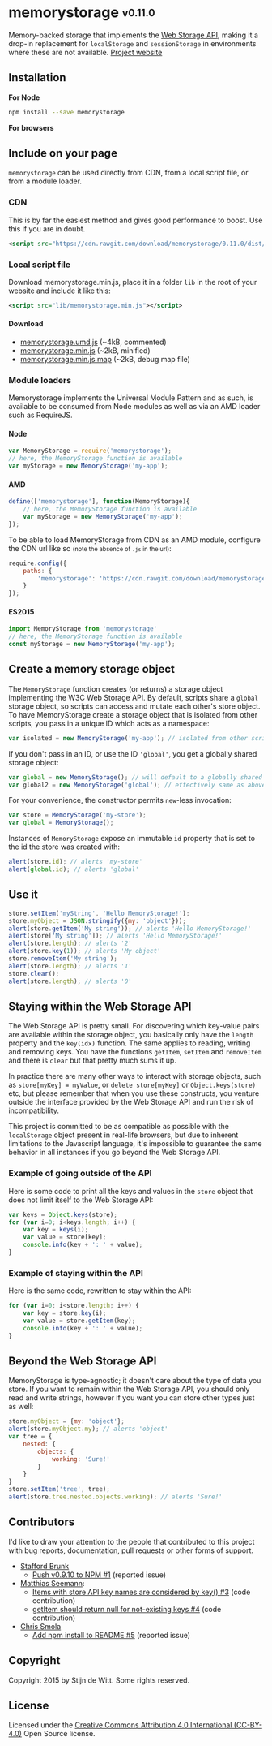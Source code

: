 # memorystorage <sub><sup>v0.11.0</sup></sub>
Memory-backed storage that implements the [Web Storage API](http://www.w3.org/TR/webstorage/), making it a drop-in replacement for `localStorage` and `sessionStorage` in environments where these are not available.
[Project website](http://download.github.io/memorystorage)

## Installation
**For Node**
```sh
npm install --save memorystorage
```

**For browsers**
## Include on your page
`memorystorage` can be used directly from CDN, from a local script file, or from a module loader.

### CDN
This is by far the easiest method and gives good performance to boost. Use this if you are in doubt.
```xml
<script src="https://cdn.rawgit.com/download/memorystorage/0.11.0/dist/memorystorage.min.js"></script>
```

### Local script file
Download memorystorage.min.js, place it in a folder `lib` in the root of your website and include it like this:
```xml
<script src="lib/memorystorage.min.js"></script>
```

#### Download
* [memorystorage.umd.js](https://cdn.rawgit.com/download/memorystorage/0.11.0/dist/memorystorage.umd.js) (~4kB, commented)
* [memorystorage.min.js](https://cdn.rawgit.com/download/memorystorage/0.11.0/dist/memorystorage.min.js) (~2kB, minified)
* [memorystorage.min.js.map](https://cdn.rawgit.com/download/memorystorage/0.11.0/dist/memorystorage.min.js.map) (~2kB, debug map file)

### Module loaders
Memorystorage implements the Universal Module Pattern and as such, is available to be consumed
from Node modules as well as via an AMD loader such as RequireJS.

#### Node
```javascript
var MemoryStorage = require('memorystorage');
// here, the MemoryStorage function is available
var myStorage = new MemoryStorage('my-app');
```

#### AMD
```javascript
define(['memorystorage'], function(MemoryStorage){
	// here, the MemoryStorage function is available
	var myStorage = new MemoryStorage('my-app');
});
```
To be able to load MemoryStorage from CDN as an AMD module, configure the CDN url like so <small>(note the absence of `.js` in the url)</small>:
```javascript
require.config({
	paths: {
		'memorystorage': 'https://cdn.rawgit.com/download/memorystorage/0.11.0/dist/memorystorage.min'
	}
});
```

#### ES2015
```js
import MemoryStorage from 'memorystorage'
// here, the MemoryStorage function is available
const myStorage = new MemoryStorage('my-app');
```

## Create a memory storage object
The `MemoryStorage` function creates (or returns) a storage object implementing the W3C Web Storage API.
By default, scripts share a `global` storage object, so scripts can access and mutate each other's store
object. To have MemoryStorage create a storage object that is isolated from other scripts, you pass in
a unique ID which acts as a namespace:

```javascript
var isolated = new MemoryStorage('my-app'); // isolated from other scripts, recommended.
```

If you don't pass in an ID, or use the ID `'global'`, you get a globally shared storage object:

```javascript
var global = new MemoryStorage(); // will default to a globally shared storage object.
var global2 = new MemoryStorage('global'); // effectively same as above
```

For your convenience, the constructor permits `new`-less invocation:
```javascript
var store = MemoryStorage('my-store');
var global = MemoryStorage();
```

Instances of `MemoryStorage` expose an immutable `id` property that is set to
the id the store was created with:

```javascript
alert(store.id); // alerts 'my-store'
alert(global.id); // alerts 'global'
```

## Use it
```javascript
store.setItem('myString', 'Hello MemoryStorage!');
store.myObject = JSON.stringify({my: 'object'}));
alert(store.getItem('My string')); // alerts 'Hello MemoryStorage!'
alert(store['My string']); // alerts 'Hello MemoryStorage!'
alert(store.length); // alerts '2'
alert(store.key(1)); // alerts 'My object'
store.removeItem('My string');
alert(store.length); // alerts '1'
store.clear();
alert(store.length); // alerts '0'
```

## Staying within the Web Storage API
The Web Storage API is pretty small. For discovering which key-value pairs are available within
the storage object, you basically only have the `length` property and the `key(idx)` function.
The same applies to reading, writing and removing keys. You have the functions `getItem`, `setItem`
and `removeItem` and there is `clear` but that pretty much sums it up.

In practice there are many other ways to interact with storage objects, such as `store[myKey] = myValue`,
or `delete store[myKey]` or `Object.keys(store)` etc, but please remember that when you use these
constructs, you venture outside the interface provided by the Web Storage API and run the risk of
incompatibility.

This project is committed to be as compatible as possible with the `localStorage` object present in
real-life browsers, but due to inherent limitations to the Javascript language, it's impossible to
guarantee the same behavior in all instances if you go beyond the Web Storage API.

### Example of going outside of the API
Here is some code to print all the keys and values in the `store` object that does not limit itself
to the Web Storage API:
```js
var keys = Object.keys(store);
for (var i=0; i<keys.length; i++) {
	var key = keys(i);
	var value = store[key];
	console.info(key + ': ' + value);
}
```

### Example of staying within the API
Here is the same code, rewritten to stay within the API:
```js
for (var i=0; i<store.length; i++) {
	var key = store.key(i);
	var value = store.getItem(key);
	console.info(key + ': ' + value);
}
```

## Beyond the Web Storage API
MemoryStorage is type-agnostic; it doesn't care about the type of data you store.
If you want to remain within the Web Storage API, you should only read and write strings,
however if you want you can store other types just as well:
```javascript
store.myObject = {my: 'object'};
alert(store.myObject.my); // alerts 'object'
var tree = {
	nested: {
		objects: {
			working: 'Sure!'
		}
	}
}
store.setItem('tree', tree);
alert(store.tree.nested.objects.working); // alerts 'Sure!'
```

## Contributors
I'd like to draw your attention to the people that contributed to this project with bug reports,
documentation, pull requests or other forms of support.
* [Stafford Brunk](https://github.com/wingrunr21)
	 * [Push v0.9.10 to NPM #1](https://github.com/Download/memorystorage/issues/1) (reported issue)
* [Matthias Seemann](https://github.com/semmel):
   * [Items with store API key names are considered by key() #3](https://github.com/Download/memorystorage/pull/3) (code contribution)
   * [getItem should return null for not-existing keys #4](https://github.com/Download/memorystorage/pull/4) (code contribution)
* [Chris Smola](https://github.com/Smolations)
   * [Add npm install to README #5](https://github.com/Download/memorystorage/issues/5) (reported issue)

## Copyright
Copyright 2015 by Stijn de Witt. Some rights reserved.

## License
Licensed under the [Creative Commons Attribution 4.0 International (CC-BY-4.0)](https://creativecommons.org/licenses/by/4.0/) Open Source license.
